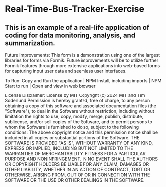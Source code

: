 # Real-Time-Bus-Tracker-Exercise
## This is an example of a real-life application of coding for data monitoring, analysis, and summarization. 

Future Improvements: This form is a demonstration using one of the largest libraries for forms via Formik. Future improvements will be to utilize further Formik features through more extensive applications into web-based forms for capturing input user data and seemless user interfaces.

To Run: Copy and Run the application | NPM Install, including imports | NPM Start to run | Open and view in web browser

License Disclaimer: License by MIT Copyright (c) 2024 MIT and Tim Soderlund Permission is hereby granted, free of charge, to any person obtaining a copy of this software and associated documentation files (the "Software"), to deal in the Software without restriction, including without limitation the rights to use, copy, modify, merge, publish, distribute, sublicense, and/or sell copies of the Software, and to permit persons to whom the Software is furnished to do so, subject to the following conditions: The above copyright notice and this permission notice shall be included in all copies or substantial portions of the Software. THE SOFTWARE IS PROVIDED "AS IS", WITHOUT WARRANTY OF ANY KIND, EXPRESS OR IMPLIED, INCLUDING BUT NOT LIMITED TO THE WARRANTIES OF MERCHANTABILITY, FITNESS FOR A PARTICULAR PURPOSE AND NONINFRINGEMENT. IN NO EVENT SHALL THE AUTHORS OR COPYRIGHT HOLDERS BE LIABLE FOR ANY CLAIM, DAMAGES OR OTHER LIABILITY, WHETHER IN AN ACTION OF CONTRACT, TORT OR OTHERWISE, ARISING FROM, OUT OF OR IN CONNECTION WITH THE SOFTWARE OR THE USE OR OTHER DEALINGS IN THE SOFTWARE.
